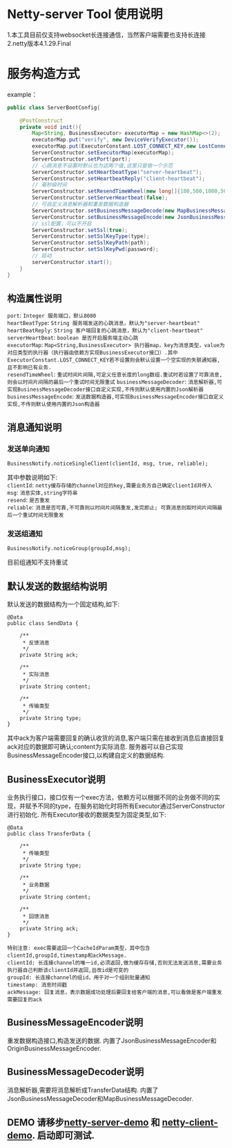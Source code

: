 # Netty-server Tool 使用说明
1.本工具目前仅支持websocket长连接通信，当然客户端需要也支持长连接  
2.netty版本4.1.29.Final  

# 服务构造方式
example：
``` JAVA
public class ServerBootConfig{
    
    @PostConstruct
    private void init(){
        Map<String, BusinessExecutor> executorMap = new HashMap<>(2);
        executorMap.put("verify", new DeviceVerifyExecutor());
        executorMap.put(ExecutorConstant.LOST_CONNECT_KEY,new LostConnectExecutor());
        ServerConstructor.setExecutorMap(executorMap);
        ServerConstructor.setPort(port);
        // 心跳消息不设置时默认也为这两个值,这里只是做一个示范
        ServerConstructor.setHeartbeatType("server-heartbeat");
        ServerConstructor.setHeartbeatReply("client-heartbeat");
        // 毫秒级时间
        ServerConstructor.setResendTimeWheel(new long[]{100,500,1000,5000});
        ServerConstructor.setServerHeartbeat(false);
        // 可自定义消息解析器和重发数据构造器
        ServerConstructor.setBusinessMessageDecode(new MapBusinessMessageDecoder());
        ServerConstructor.setBusinessMessageEncode(new JsonBusinessMessageEncoder());
        // ssl配置，可以不开启
        ServerConstructor.setSsl(true);
        ServerConstructor.setSslKeyType(type);
        ServerConstructor.setSslKeyPath(path);
        ServerConstructor.setSslKeyPwd(password);
        // 启动
        serverConstructor.start();
    }
}
```
## 构造属性说明
`port`: `Integer 服务端口，默认8080`  
`heartBeatType`: `String 服务端发送的心跳消息，默认为"server-heartbeat"`  
`heartBeatReply`: `String 客户端回复的心跳消息，默认为"client-heartbeat"`  
`serverHeartBeat`: `boolean 是否开启服务端主动心跳`  
`executorMap`: `Map<String,BusinessExecutor> 执行器map，key为消息类型，value为对应类型的执行器（执行器由依赖方实现BusinessExecutor接口）.其中ExecutorConstant.LOST_CONNECT_KEY若不设置则会默认设置一个空实现的失联通知器,且不影响已有业务.`  
`resendTimeWheel`: `重试时间片间隔,可定义任意长度的long数组.重试时若设置了可靠消息,则会以时间片间隔的最后一个重试时间无限重试`
`businessMessageDecoder`: `消息解析器,可实现BusinessMessageDecoder接口自定义实现,不传则默认使用内置的Json解析器`
`businessMessageEncode`: `发送数据构造器,可实现BusinessMessageEncoder接口自定义实现,不传则默认使用内置的Json构造器`

## 消息通知说明
### 发送单向通知
```
BusinessNotify.noticeSingleClient(clientId, msg, true, reliable);
```
其中参数说明如下:    
`clientId`: `netty缓存存储的channel对应的key,需要业务方自己确定clientId并传入`    
`msg`: `消息实体,string字符串`    
`resend`: `是否重发`    
`reliable`: `消息是否可靠,不可靠则以时间片间隔重发,发完即止; 可靠消息则取时间片间隔最后一个重试时间无限重发`    
### 发送组通知
```
BusinessNotify.noticeGroup(groupId,msg);
```
目前组通知不支持重试
## 默认发送的数据结构说明
默认发送的数据结构为一个固定结构,如下:
```
@Data
public class SendData {

    /**
     * 反馈消息
     */
    private String ack;

    /**
     * 实际消息
     */
    private String content;
    
    /**
     * 传输类型
     */
    private String type;
}
```
其中ack为客户端需要回复的确认收货的消息,客户端只需在接收到消息后直接回复ack对应的数据即可确认;content为实际消息.
服务器可以自己实现BusinessMessageEncoder接口,以构建自定义的数据结构.
## BusinessExecutor说明
业务执行接口，接口仅有一个exec方法，依赖方可以根据不同的业务做不同的实现，并赋予不同的type，在服务初始化时将所有Executor通过ServerConstructor进行初始化. 所有Executor接收的数据类型为固定类型,如下:
```
@Data
public class TransferData {

    /**
     * 传输类型
     */
    private String type;

    /**
     * 业务数据
     */
    private String content;

    /**
     * 回馈消息
     */
    private String ack;
}
```
```
特别注意: exec需要返回一个CacheIdParam类型，其中包含clientId,groupId,timestamp和ackMessage.    
clientId: 长连接channel的唯一id,必须返回,做为缓存存储,否则无法发送消息,需要业务执行器自己判断该clientId并返回,且改id是可变的      
groupId: 长连接channel的组id，用于对一个组别批量通知  
timestamp: 消息时间戳  
ackMessage: 回复消息，表示数据成功处理后要回复给客户端的消息,可以看做是客户端重发需要回复的ack   
```
## BusinessMessageEncoder说明
重发数据构造接口,构造发送的数据.
内置了JsonBusinessMessageEncoder和OriginBusinessMessageEncoder.

## BusinessMessageDecoder说明
消息解析器,需要将消息解析成TransferData结构.
内置了JsonBusinessMessageDecoder和MapBusinessMessageDecoder.

## DEMO 请移步[netty-server-demo](https://github.com/BaoziruqinLRL/netty-server-demo) 和 [netty-client-demo](https://github.com/BaoziruqinLRL/netty-client-demo). 启动即可测试.
